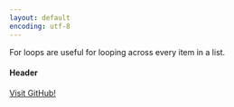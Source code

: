 ```yaml
---
layout: default
encoding: utf-8
---
```


For loops are useful for looping across every item in a list.

#### Header
[Visit GitHub!](www.github.com)

<object id="test" data="/js-simple/?if"
width="100%" height="800"> </object>

